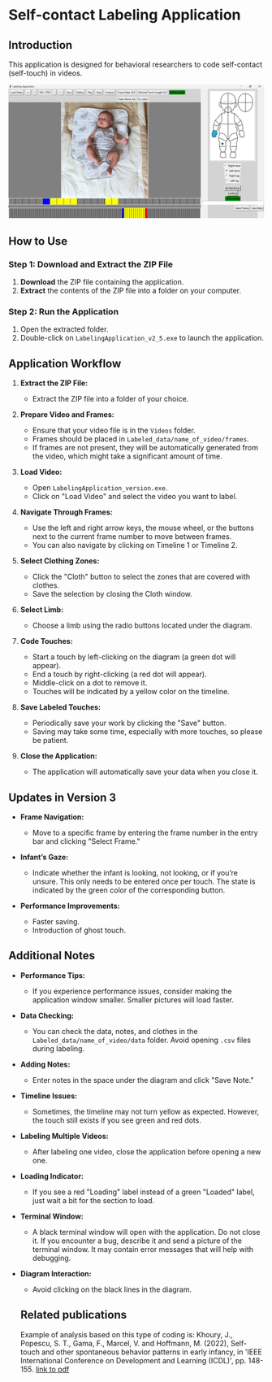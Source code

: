 # Self-contact Labeling Application

## Introduction

This application is designed for behavioral researchers to code self-contact (self-touch) in videos.


![Showcase](readme_images/showcase.png)
## How to Use

### Step 1: Download and Extract the ZIP File

1. **Download** the ZIP file containing the application.
2. **Extract** the contents of the ZIP file into a folder on your computer.

### Step 2: Run the Application

1. Open the extracted folder.
2. Double-click on `LabelingApplication_v2_5.exe` to launch the application.

## Application Workflow

1. **Extract the ZIP File:**
   - Extract the ZIP file into a folder of your choice.

2. **Prepare Video and Frames:**
   - Ensure that your video file is in the `Videos` folder.
   - Frames should be placed in `Labeled_data/name_of_video/frames`.
   - If frames are not present, they will be automatically generated from the video, which might take a significant amount of time.

3. **Load Video:**
   - Open `LabelingApplication_version.exe`.
   - Click on "Load Video" and select the video you want to label.

4. **Navigate Through Frames:**
   - Use the left and right arrow keys, the mouse wheel, or the buttons next to the current frame number to move between frames.
   - You can also navigate by clicking on Timeline 1 or Timeline 2.

5. **Select Clothing Zones:**
   - Click the "Cloth" button to select the zones that are covered with clothes.
   - Save the selection by closing the Cloth window.

6. **Select Limb:**
   - Choose a limb using the radio buttons located under the diagram.

7. **Code Touches:**
   - Start a touch by left-clicking on the diagram (a green dot will appear).
   - End a touch by right-clicking (a red dot will appear).
   - Middle-click on a dot to remove it.
   - Touches will be indicated by a yellow color on the timeline.

8. **Save Labeled Touches:**
   - Periodically save your work by clicking the "Save" button.
   - Saving may take some time, especially with more touches, so please be patient.

9. **Close the Application:**
   - The application will automatically save your data when you close it.

## Updates in Version 3

- **Frame Navigation:**
  - Move to a specific frame by entering the frame number in the entry bar and clicking "Select Frame."

- **Infant’s Gaze:**
  - Indicate whether the infant is looking, not looking, or if you’re unsure. This only needs to be entered once per touch. The state is indicated by the green color of the corresponding button.

- **Performance Improvements:**
  - Faster saving.
  - Introduction of ghost touch.

## Additional Notes

- **Performance Tips:**
  - If you experience performance issues, consider making the application window smaller. Smaller pictures will load faster.

- **Data Checking:**
  - You can check the data, notes, and clothes in the `Labeled_data/name_of_video/data` folder. Avoid opening `.csv` files during labeling.

- **Adding Notes:**
  - Enter notes in the space under the diagram and click "Save Note."

- **Timeline Issues:**
  - Sometimes, the timeline may not turn yellow as expected. However, the touch still exists if you see green and red dots.

- **Labeling Multiple Videos:**
  - After labeling one video, close the application before opening a new one.

- **Loading Indicator:**
  - If you see a red "Loading" label instead of a green "Loaded" label, just wait a bit for the section to load.

- **Terminal Window:**
  - A black terminal window will open with the application. Do not close it. If you encounter a bug, describe it and send a picture of the terminal window. It may contain error messages that will help with debugging.

- **Diagram Interaction:**
  - Avoid clicking on the black lines in the diagram.
 
  ## Related publications
  Example of analysis based on this type of coding is:
  Khoury, J., Popescu, S. T., Gama, F., Marcel, V. and Hoffmann, M. (2022), Self-touch and other spontaneous behavior patterns in early infancy, in 'IEEE International Conference on Development and Learning (ICDL)', pp. 148-155. [link to pdf](https://drive.google.com/file/d/1iVgMr-8eJFPH8jU31ksDNmv4xWY_4s5q/view?usp=sharing)
  
